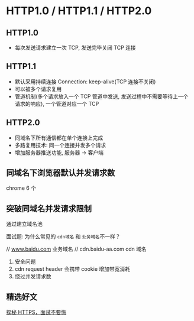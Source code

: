 # HTTP1.0 / HTTP1.1 / HTTP2.0

## HTTP1.0

- 每次发送请求建立一次 TCP, 发送完毕关闭 TCP 连接

## HTTP1.1

- 默认采用持续连接 Connection: keep-alive(TCP 连接不关闭)
- 可以被多个请求复用
- 管道机制(多个请求放入一个 TCP 管道中发送, 发送过程中不需要等待上一个请求的响应), 一个管道对应一个 TCP

## HTTP2.0

- 同域名下所有通信都在单个连接上完成
- 多路复用技术: 同一个连接并发多个请求
- 增加服务器推送功能, 服务器 -> 客户端

## 同域名下浏览器默认并发请求数

chrome 6 个

## 突破同域名并发请求限制

通过建立域名池

面试题: 为什么常见的 `cdn域名` 和 `业务域名`不一样？

// www.baidu.com 业务域名 // cdn.baidu-aa.com cdn 域名

1. 安全问题
2. cdn request header 会携带 cookie 增加带宽消耗
3. 绕过并发请求数

## 精选好文

[探秘 HTTPS，面试不要慌](https://mp.weixin.qq.com/s/EeK90gXc9NYBuArF9xi9ZQ)
